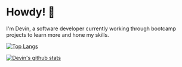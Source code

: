 # Howdy! 🤠
I'm Devin, a software developer currently working through bootcamp projects to learn more and hone my skills.

[![Top Langs](https://github-readme-stats.vercel.app/api/top-langs/?username=devolo13&theme=drakula)](https://github.com/devolo13/github-readme-stats)

[![Devin's github stats](https://github-readme-stats.vercel.app/api?username=devolo13&count_private=true&show_icons=true&theme=drakula&hide_rank=false)](https://github.com/devolo13/github-readme-stats)
